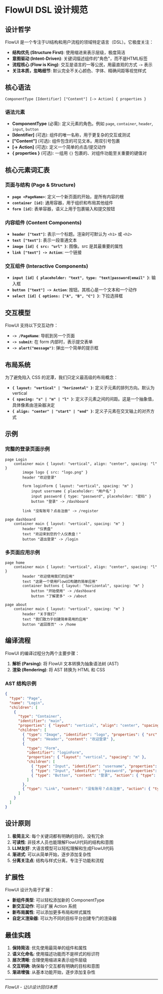 # FlowUI DSL 设计规范

## 设计哲学

FlowUI 是一个专注于UI结构和用户流程的领域特定语言（DSL）。它极度关注：

- **结构优先 (Structure First)**: 使用缩进来表示层级，极度简洁
- **意图驱动 (Intent-Driven)**: 关键词描述组件的"角色"，而不是HTML标签
- **流程核心 (Flow is King)**: 交互是语言的一等公民，用最直观的方式 `->` 表示
- **关注本质，忽略细节**: 默认完全不关心颜色、字体、精确间距等视觉样式

## 核心语法

```
ComponentType [Identifier] ["Content"] [-> Action] { properties }
```

### 语法元素

- **ComponentType** (必需): 定义元素的角色。例如 `page`, `container`, `header`, `input`, `button`
- **[Identifier]** (可选): 组件的唯一名称，用于更复杂的交互或测试
- **["Content"]** (可选): 组件包含的可见文本。用双引号包裹
- **[-> Action]** (可选): 定义一个简单的点击/提交动作
- **{ properties }** (可选): 一组用 `{}` 包裹的、对组件功能至关重要的键值对

## 核心元素词汇表

### 页面与结构 (Page & Structure)

- **`page <PageName>`**: 定义一个新页面的开始，是所有内容的根
- **`container [id]`**: 通用容器，用于组织和布局其他组件
- **`form [id]`**: 表单容器，语义上用于包裹输入和提交按钮

### 内容组件 (Content Components)

- **`header ["text"]`**: 表示一个标题。渲染时可默认为 `<h1>` 或 `<h2>`
- **`text ["text"]`**: 表示一段普通文本
- **`image [id] { src: "url" }`**: 图像。src 是其最重要的属性
- **`link ["text"] -> Action`**: 一个链接

### 交互组件 (Interactive Components)

- **`input [id] { placeholder: "text", type: "text|password|email" }`**: 输入框
- **`button ["text"] -> Action`**: 按钮。其核心是一个文本和一个动作
- **`select [id] { options: ["A", "B", "C"] }`**: 下拉选择框

## 交互模型

FlowUI 支持以下交互动作：

- **`-> /PageName`**: 导航到另一个页面
- **`-> submit`**: 在 form 内部时，表示提交表单
- **`-> alert("message")`**: 弹出一个简单的提示框

## 布局系统

为了避免陷入 CSS 的泥潭，我们只定义最高级的布局概念：

- **`{ layout: "vertical" | "horizontal" }`**: 定义子元素的排列方向。默认为 vertical
- **`{ spacing: "s" | "m" | "l" }`**: 定义子元素之间的间距。这是一个抽象值，具体像素由渲染器决定
- **`{ align: "center" | "start" | "end" }`**: 定义子元素在交叉轴上的对齐方式

## 示例

### 完整的登录页面示例

```flowui
page Login
    container main { layout: "vertical", align: "center", spacing: "l" }
        image logo { src: "logo.png" }
        header "欢迎登录"

        form loginForm { layout: "vertical", spacing: "m" }
            input username { placeholder: "用户名" }
            input password { type: "password", placeholder: "密码" }
            button "登录" -> /dashboard

        link "没有账号？点击注册" -> /register

page dashboard
    container main { layout: "vertical", spacing: "m" }
        header "仪表盘"
        text "欢迎来到您的个人仪表盘！"
        button "退出登录" -> /login
```

### 多页面应用示例

```flowui
page home
    container main { layout: "vertical", align: "center", spacing: "l" }
        header "欢迎使用我们的应用"
        text "这是一个使用FlowUI构建的简单应用"
        container buttons { layout: "horizontal", spacing: "m" }
            button "开始使用" -> /dashboard
            button "了解更多" -> /about

page about
    container main { layout: "vertical", spacing: "m" }
        header "关于我们"
        text "我们致力于创建简单易用的应用"
        button "返回首页" -> /home
```

## 编译流程

FlowUI 的编译过程分为两个主要步骤：

1. **解析 (Parsing)**: 将 FlowUI 文本转换为抽象语法树 (AST)
2. **渲染 (Rendering)**: 将 AST 转换为 HTML 和 CSS

### AST 结构示例

```json
{
  "type": "Page",
  "name": "Login", 
  "children": [
    {
      "type": "Container",
      "identifier": "main",
      "properties": { "layout": "vertical", "align": "center", "spacing": "l" },
      "children": [
        { "type": "Image", "identifier": "logo", "properties": { "src": "logo.png" } },
        { "type": "Header", "content": "欢迎登录" },
        {
          "type": "Form",
          "identifier": "loginForm", 
          "properties": { "layout": "vertical", "spacing": "m" },
          "children": [
            { "type": "Input", "identifier": "username", "properties": { "placeholder": "用户名" } },
            { "type": "Input", "identifier": "password", "properties": { "type": "password", "placeholder": "密码" } },
            { "type": "Button", "content": "登录", "action": { "type": "navigate", "target": "/dashboard" } }
          ]
        },
        { "type": "Link", "content": "没有账号？点击注册", "action": { "type": "navigate", "target": "/register" } }
      ]
    }
  ]
}
```

## 设计原则

1. **极简主义**: 每个关键词都有明确的目的，没有冗余
2. **可读性**: 非技术人员也能理解FlowUI代码的结构和意图
3. **LLM友好**: 大语言模型可以轻松理解和生成FlowUI代码
4. **渐进式**: 可以从简单开始，逐步添加复杂性
5. **分离关注点**: 结构与样式分离，专注于功能和流程

## 扩展性

FlowUI 设计为易于扩展：

- **新组件类型**: 可以轻松添加新的 ComponentType
- **新交互动作**: 可以扩展 Action 系统
- **新布局属性**: 可以添加更多布局和样式属性
- **自定义渲染器**: 可以为不同的目标平台创建专门的渲染器

## 最佳实践

1. **保持简洁**: 优先使用最简单的组件和属性
2. **语义化命名**: 使用描述功能而不是样式的标识符
3. **层次清晰**: 合理使用缩进来表示组件层级
4. **交互明确**: 确保每个交互都有明确的目标和意图
5. **渐进增强**: 从基本功能开始，逐步添加复杂性

---

*FlowUI - 让UI设计回归本质* 